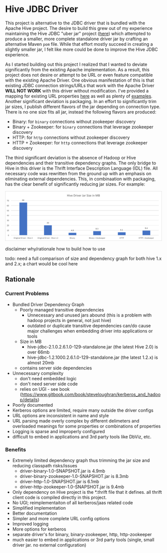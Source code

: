 # Hive JDBC Driver

This project is alternative to the JDBC driver that is bundled with the Apache Hive project.  The desire to build this grew out of my experience maintaining the Hive JDBC "uber jar" project ([here](https://github.com/timveil/hive-jdbc-uber-jar)) which attempted to produce a smaller, more complete standalone driver jar by crafting an alternative Maven `pom` file.  While that effort mostly succeed in creating a slightly smaller jar, I felt like more could be done to improve the Hive JDBC experience.


As I started building out this project I realized that I wanted to deviate significantly from the existing Apache implementation.  As a result, this project does not desire or attempt to be URL or even feature compatible with the existing Apache Driver.  One obvious manifestation of this is that existing JDBC connection strings/URLs that work with the Apache Driver __WILL NOT WORK__ with this driver without modification.  I've provided a mapping for existing URL properties [here](DRIVER-PROPERTIES.md) as well as plenty of [examples](EXAMPLES.md). Another significant deviation is packaging.  In an effort to significantly trim jar sizes, I publish different flavors of the jar depending on connection type.  There is no one size fits all jar, instead the following flavors are produced:

- Binary: for `binary` connections without zookeeper discovery
- Binary + Zookeeper: for `binary` connections that leverage zookeeper discovery
- HTTP: for `http` connections without zookeeper discovery
- HTTP + Zookeeper: for `http` connections that leverage zookeeper discovery

The third significant deviation is the absence of Hadoop or Hive dependencies and their transitive dependency graphs.  The only bridge to Hive in this driver is the Thrift Interface Description Language (IDL) file.  All necessary code was rewritten from the ground up with an emphasis on eliminating external dependencies.  This, in combinaation with packaging, has the clear benefit of significantly reducing jar sizes.  For example:

![](docs/sizes.png)



disclaimer
why/rationale
how to build
how to use

todo: need a full comparison of size and dependency graph for both hive 1.x and 2.x; a chart would be cool here

## Rationale

### Current Problems

* Bundled Driver Dependency Graph
  * Poorly managed transitive dependencies
    * Unnecessary and unused jars abound (this is a problem with hadoop projects in general, not just hive)
    * outdated or duplicate transitive dependencies can/do cause major challenges when embedding driver into applications or tools
  * Size in MB
    * hive-jdbc-2.1.0.2.6.1.0-129-standalone.jar (the latest Hive 2.0) is over 66mb
    * hive-jdbc-1.2.1000.2.6.1.0-129-standalone.jar (the latest 1.2.x) is almost 20mb
  * contains server side dependencies
* Unnecessary complexity
  * don't need embedded logic
  * don't need server side code
  * relies on UGI - see book (https://www.gitbook.com/book/steveloughran/kerberos_and_hadoop/details)
* Poorly documented
* Kerberos options are limited, require many outside the driver configs
* URL options are inconsistent in name and style
* URL parsing made overly complex by different delimeters and overloaded meanings for some properties or combinations of properties
* Logging is sparse and improperly configured
* difficult to embed in applications and 3rd party tools like DbViz, etc.

### Benefits
* Extremely limited dependency graph thus trimming the jar size and reducing classpath risks/issues
    * driver-binary-1.0-SNAPSHOT.jar is 4.9mb
    * driver-binary-zookeeper-1.0-SNAPSHOT.jar is 8.3mb
    * driver-http-1.0-SNAPSHOT.jar is 6.1mb
    * driver-http-zookeeper-1.0-SNAPSHOT.jar is 9.4mb
* Only dependency on Hive project is the *.thrift file that it defines.  all thrift client code is compiled directly in this project.
* No UGI; reimplementaiton of all kerberos/jaas related code
* Simplified implementation
* Better documentation
* Simpler and more complete URL config options
* Improved logging
* More options for kerberos
* separate driver's for binary, binary-zookeeper, http, http-zookeeper
* much easier to embed in applications or 3rd party tools (single, small driver jar. no external configuration)
